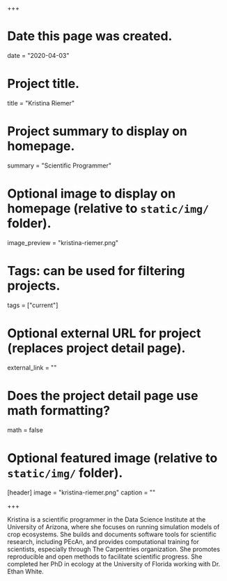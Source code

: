 +++
# Date this page was created.
date = "2020-04-03"

# Project title.
title = "Kristina Riemer"

# Project summary to display on homepage.
summary = "Scientific Programmer"

# Optional image to display on homepage (relative to `static/img/` folder).
image_preview = "kristina-riemer.png"

# Tags: can be used for filtering projects.
tags = ["current"]

# Optional external URL for project (replaces project detail page).
external_link = ""

# Does the project detail page use math formatting?
math = false

# Optional featured image (relative to `static/img/` folder).
[header]
image = "kristina-riemer.png"
caption = ""

+++

Kristina is a scientific programmer in the Data Science Institute at the University of Arizona, where she focuses on running simulation models of crop ecosystems. She builds and documents software tools for scientific research, including PEcAn, and provides computational training for scientists, especially through The Carpentries organization. She promotes reproducible and open methods to facilitate scientific progress. She completed her PhD in ecology at the University of Florida working with Dr. Ethan White.